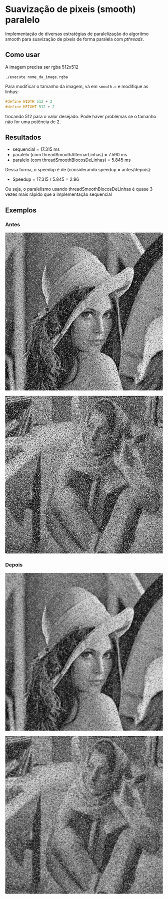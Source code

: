 # Suavização de pixeis (smooth) paralelo

Implementação de diversas estratégias de paralelização do algoritmo smooth para suavização de pixeis de forma paralela com _pthreads_.

## Como usar

A imagem precisa ser rgba 512x512

`./execute nome_da_image.rgba`

Para modificar o tamanho da imagem, vá em `smooth.c` e modifique as linhas:

```c
#define WIDTH 512 + 2
#define HEIGHT 512 + 2
```

trocando 512 para o valor desejado. Pode haver problemas se o tamanho não for uma potência de 2.

## Resultados

- sequencial = 17.315 ms
- paralelo (com threadSmoothAlternarLinhas) = 7.590 ms
- paralelo (com threadSmoothBlocosDeLinhas) = 5.845 ms

Dessa forma, o speedup é de (considerando speedup = antes/depois):

- Speedup = 17.315 / 5.845 = 2.96

Ou seja, o paralelismo usando threadSmoothBlocosDeLinhas é quase 3 vezes mais rápido que a implementação sequencial

## Exemplos

### Antes

![Lena antes](images/lena_noise_original.png)

![Noisy antes](images/noisyimg_original.png)

### Depois

![Lena depois](images/lena_noise.rgba_new.png)

![Noisy depois](images/noisyimg.rgba_new.png)
